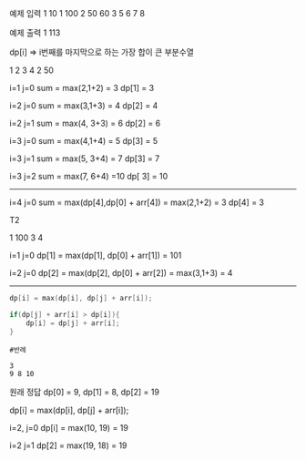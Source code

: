 예제 입력 1 
10
1 100 2 50 60 3 5 6 7 8

예제 출력 1 
113


dp[i] => i번째를 마지막으로 하는 가장 합이 큰 부분수열


1 2 3 4 2 50

i=1 j=0 
sum = max(2,1+2) = 3
dp[1] = 3

i=2 j=0
sum = max(3,1+3) = 4
dp[2] = 4

i=2 j=1
sum = max(4, 3+3) = 6
dp[2] = 6

i=3 j=0
sum = max(4,1+4) = 5
dp[3] = 5

i=3 j=1
sum = max(5, 3+4) = 7
dp[3] = 7

i=3 j=2
sum = max(7, 6+4) =10
dp[ 3] = 10
________________________________

i=4 j=0
sum = max(dp[4],dp[0] + arr[4]) = max(2,1+2) = 3
dp[4]  = 3



T2

1 100 3 4

i=1 j=0
dp[1] = max(dp[1], dp[0] + arr[1]) = 101

i=2 j=0
dp[2] = max(dp[2], dp[0] + arr[2]) = max(3,1+3) = 4


---

```c
dp[i] = max(dp[i], dp[j] + arr[i]);
```

```c
if(dp[j] + arr[i] > dp[i]){
    dp[i] = dp[j] + arr[i];
}
```


```
#반례

3
9 8 10
```
원래 정답
dp[0] = 9, dp[1] = 8, dp[2] = 19

dp[i] = max(dp[i], dp[j] + arr[i]);

i=2, j=0
dp[i] = max(10, 19) = 19

i=2 j=1
dp[2] = max(19, 18) = 19


